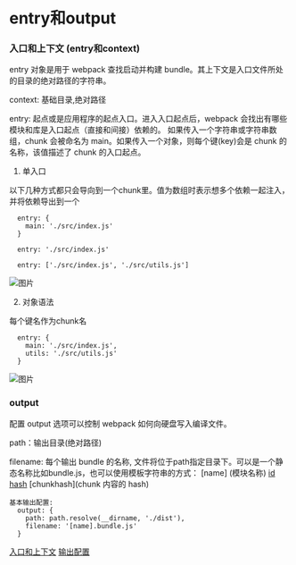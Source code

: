 # entry和output

### 入口和上下文 (entry和context)
entry 对象是用于 webpack 查找启动并构建 bundle。其上下文是入口文件所处的目录的绝对路径的字符串。

context: 基础目录,绝对路径

entry: 起点或是应用程序的起点入口。进入入口起点后，webpack 会找出有哪些模块和库是入口起点（直接和间接）依赖的。 如果传入一个字符串或字符串数组，chunk 会被命名为 main。如果传入一个对象，则每个键(key)会是 chunk 的名称，该值描述了 chunk 的入口起点。

1. 单入口

以下几种方式都只会导向到一个chunk里。值为数组时表示想多个依赖一起注入，并将依赖导出到一个
```
  entry: {
    main: './src/index.js'
  }

  entry: './src/index.js'

  entry: ['./src/index.js', './src/utils.js']

```
![图片](./imgs/single-entry.png)

2. 对象语法

每个键名作为chunk名
```
  entry: {
    main: './src/index.js',
    utils: './src/utils.js'
  }

```
![图片](./imgs/obj-entry.png)

### output

配置 output 选项可以控制 webpack 如何向硬盘写入编译文件。

path：输出目录(绝对路径)

filename: 每个输出 bundle 的名称, 文件将位于path指定目录下。可以是一个静态名称比如bundle.js，也可以使用模板字符串的方式： [name] (模块名称) [id](模块标识符) [hash](模块标识符的hash) [chunkhash](chunk 内容的 hash)
```
基本输出配置:
  output: {
    path: path.resolve(__dirname, './dist'),
    filename: '[name].bundle.js'
  }
```

[入口和上下文](https://www.webpackjs.com/configuration/entry-context/)
[输出配置](https://www.webpackjs.com/configuration/output/)